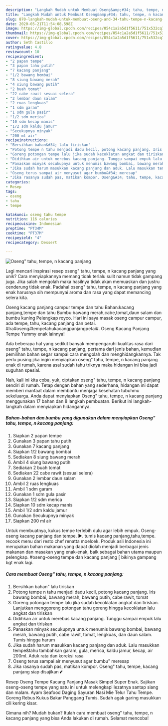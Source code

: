 ```yaml
---
description: "Langkah Mudah untuk Membuat Oseng&amp;#34; tahu, tempe, n kacang panjang, Bikin Ngiler"
title: "Langkah Mudah untuk Membuat Oseng&amp;#34; tahu, tempe, n kacang panjang, Bikin Ngiler"
slug: 870-langkah-mudah-untuk-membuat-oseng-and-34-tahu-tempe-n-kacang-panjang-bikin-ngiler
date: 2020-05-21T11:54:08.598Z
image: https://img-global.cpcdn.com/recipes/054c1a2a5d1f5611/751x532cq70/oseng-tahu-tempe-n-kacang-panjang-foto-resep-utama.jpg
thumbnail: https://img-global.cpcdn.com/recipes/054c1a2a5d1f5611/751x532cq70/oseng-tahu-tempe-n-kacang-panjang-foto-resep-utama.jpg
cover: https://img-global.cpcdn.com/recipes/054c1a2a5d1f5611/751x532cq70/oseng-tahu-tempe-n-kacang-panjang-foto-resep-utama.jpg
author: Seth Castillo
ratingvalue: 4.8
reviewcount: 10
recipeingredient:
- "2 papan tempe"
- "3 papan tahu putih"
- "7 kacang panjang"
- "1/2 bawang bombai"
- "8 siung bawang merah"
- "4 siung bawang putih"
- "2 buah tomat"
- "22 cabe rawit sesuai selera"
- "2 lembar daun salam"
- "2 ruas lengkuas"
- "1 sdm garam"
- "1 sdm gula pasir"
- "1/2 sdm merica"
- "10 sdm kecap manis"
- "1/2 sdm kaldu jamur"
- "Secukupnya minyak"
- "200 ml air"
recipeinstructions:
- "Bersihkan bahan&#34; lalu tiriskan"
- "Potong tempe n tahu menjadi dadu kecil, potong kacang panjang. Iris bawang bombai, bawang merah, bawang putih, cabe rawit, tomat"
- "Goreng potongan tempe lalu jika sudah kecoklatan angkat dan tiriskan. Lanjutkan menggoreng potongan tahu goreng hingga kecoklatan lalu angkat dan tiriskan"
- "Didihkan air untuk merebus kacang panjang. Tunggu sampai empuk lalu angkat dan tiriskan"
- "Panaskan minyak secukupnya untuk menumis bawang bombai, bawang merah, bawang putih, cabe rawit, tomat, lengkuas, dan daun salam. Tumis hingga harum"
- "Jika sudah harum masukkan kacang panjang dan aduk. Lalu masukkan tempe&amp;tahu tambahkan garam, gula, merica, kaldu jamur, kecap, air 200ml. Aduk rata dan koreksi rasa"
- "Oseng terus sampai air menyusut agar bumbu&#34; meresap"
- "Jika rasanya sudah pas, matikan kompor. Oseng&#34; tahu, tempe, kacang panjang siap disajikan 💕"
categories:
- Resep
tags:
- oseng
- tahu
- tempe

katakunci: oseng tahu tempe 
nutrition: 116 calories
recipecuisine: Indonesian
preptime: "PT34M"
cooktime: "PT37M"
recipeyield: "4"
recipecategory: Dessert

---
```



![Oseng&#34; tahu, tempe, n kacang panjang](https://img-global.cpcdn.com/recipes/054c1a2a5d1f5611/751x532cq70/oseng-tahu-tempe-n-kacang-panjang-foto-resep-utama.jpg)

Lagi mencari inspirasi resep oseng&#34; tahu, tempe, n kacang panjang yang unik? Cara menyiapkannya memang tidak terlalu sulit namun tidak gampang juga. Jika salah mengolah maka hasilnya tidak akan memuaskan dan justru cenderung tidak enak. Padahal oseng&#34; tahu, tempe, n kacang panjang yang enak harusnya sih mempunyai aroma dan rasa yang dapat memancing selera kita.

Oseng kacang panjang campur tempe dan tahu Bahan:kacang panjang,tempe dan tahu Bumbu:bawang merah,cabe,tomat,daun salam dan bumbu kuning Pelengkap royco. Hari ini saya masak oseng campur campur, ada tempe, tahu, kacang panjang dan petai. #Ira#oseng#tempetahukacangpanjangpetai#. Oseng Kacang Panjang Tempe Yummy enak lainnya!

Ada beberapa hal yang sedikit banyak mempengaruhi kualitas rasa dari oseng&#34; tahu, tempe, n kacang panjang, pertama dari jenis bahan, kemudian pemilihan bahan segar sampai cara mengolah dan menghidangkannya. Tak perlu pusing jika ingin menyiapkan oseng&#34; tahu, tempe, n kacang panjang enak di rumah, karena asal sudah tahu triknya maka hidangan ini bisa jadi suguhan spesial.


Nah, kali ini kita coba, yuk, ciptakan oseng&#34; tahu, tempe, n kacang panjang sendiri di rumah. Tetap dengan bahan yang sederhana, hidangan ini dapat memberi manfaat dalam membantu menjaga kesehatan tubuhmu sekeluarga. Anda dapat menyiapkan Oseng&#34; tahu, tempe, n kacang panjang menggunakan 17 bahan dan 8 langkah pembuatan. Berikut ini langkah-langkah dalam menyiapkan hidangannya.

<!--inarticleads1-->

##### Bahan-bahan dan bumbu yang digunakan dalam menyiapkan Oseng&#34; tahu, tempe, n kacang panjang:

1. Siapkan 2 papan tempe
1. Gunakan 3 papan tahu putih
1. Gunakan 7 kacang panjang
1. Siapkan 1/2 bawang bombai
1. Sediakan 8 siung bawang merah
1. Ambil 4 siung bawang putih
1. Sediakan 2 buah tomat
1. Sediakan 22 cabe rawit (sesuai selera)
1. Gunakan 2 lembar daun salam
1. Ambil 2 ruas lengkuas
1. Ambil 1 sdm garam
1. Gunakan 1 sdm gula pasir
1. Siapkan 1/2 sdm merica
1. Siapkan 10 sdm kecap manis
1. Ambil 1/2 sdm kaldu jamur
1. Gunakan Secukupnya minyak
1. Siapkan 200 ml air


Untuk membuatnya, kukus tempe terlebih dulu agar lebih empuk. Oseng-oseng kacang panjang dan tempe. ►. tumis kacang panjang,tahu,tempe. recook menu dari resto chef renatta moeloek. Produk asli Indonesia ini merupakan bahan makanan yang dapat diolah menjadi berbagai jenis makanan dan masakan yang enak-enak, baik sebagai bahan utama maupun pelengkap. #oseng-oseng tempe dan kacang panjang [ bikinya gampang bgt enak lagi. 

<!--inarticleads2-->

##### Cara membuat Oseng&#34; tahu, tempe, n kacang panjang:

1. Bersihkan bahan&#34; lalu tiriskan
1. Potong tempe n tahu menjadi dadu kecil, potong kacang panjang. Iris bawang bombai, bawang merah, bawang putih, cabe rawit, tomat
1. Goreng potongan tempe lalu jika sudah kecoklatan angkat dan tiriskan. Lanjutkan menggoreng potongan tahu goreng hingga kecoklatan lalu angkat dan tiriskan
1. Didihkan air untuk merebus kacang panjang. Tunggu sampai empuk lalu angkat dan tiriskan
1. Panaskan minyak secukupnya untuk menumis bawang bombai, bawang merah, bawang putih, cabe rawit, tomat, lengkuas, dan daun salam. Tumis hingga harum
1. Jika sudah harum masukkan kacang panjang dan aduk. Lalu masukkan tempe&amp;tahu tambahkan garam, gula, merica, kaldu jamur, kecap, air 200ml. Aduk rata dan koreksi rasa
1. Oseng terus sampai air menyusut agar bumbu&#34; meresap
1. Jika rasanya sudah pas, matikan kompor. Oseng&#34; tahu, tempe, kacang panjang siap disajikan 💕


Resep Oseng Tempe Kacang Panjang Masak Simpel Super Enak. Sajikan oseng-oseng tempe yang satu ini untuk melengkapi lezatnya santap siang dan malam. Ayam Seafood Daging Sayuran Nasi Mie Telur Tahu Tempe. Goreng Rebus Kukus Bakar Panggang Tumis. Sudah agak garing masukkan cili kering kisar. 

Gimana nih? Mudah bukan? Itulah cara membuat oseng&#34; tahu, tempe, n kacang panjang yang bisa Anda lakukan di rumah. Selamat mencoba!
